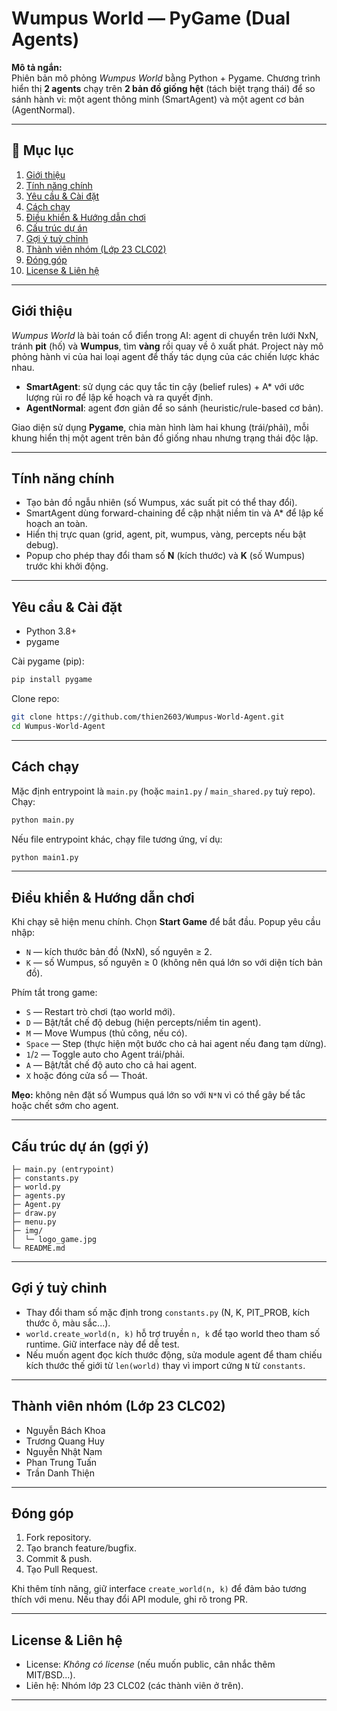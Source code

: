 # Wumpus World — PyGame (Dual Agents)

**Mô tả ngắn:**  
Phiên bản mô phỏng *Wumpus World* bằng Python + Pygame. Chương trình hiển thị **2 agents** chạy trên **2 bản đồ giống hệt** (tách biệt trạng thái) để so sánh hành vi: một agent thông minh (SmartAgent) và một agent cơ bản (AgentNormal).

---

## 📌 Mục lục
1. [Giới thiệu](#giới-thiệu)  
2. [Tính năng chính](#tính-năng-chính)  
3. [Yêu cầu & Cài đặt](#yêu-cầu--cài-đặt)  
4. [Cách chạy](#cách-chạy)  
5. [Điều khiển & Hướng dẫn chơi](#điều-khiển--hướng-dẫn-chơi)  
6. [Cấu trúc dự án](#cấu-trúc-dự-án)  
7. [Gợi ý tuỳ chỉnh](#gợi-ý-tuỳ-chỉnh)  
8. [Thành viên nhóm (Lớp 23 CLC02)](#thành-viên-nhóm-lớp-23-clc02)  
9. [Đóng góp](#đóng-góp)  
10. [License & Liên hệ](#license--liên-hệ)

---

## Giới thiệu
*Wumpus World* là bài toán cổ điển trong AI: agent di chuyển trên lưới NxN, tránh **pit** (hố) và **Wumpus**, tìm **vàng** rồi quay về ô xuất phát. Project này mô phỏng hành vi của hai loại agent để thấy tác dụng của các chiến lược khác nhau.

- **SmartAgent**: sử dụng các quy tắc tin cậy (belief rules) + A* với ước lượng rủi ro để lập kế hoạch và ra quyết định.  
- **AgentNormal**: agent đơn giản để so sánh (heuristic/rule-based cơ bản).

Giao diện sử dụng **Pygame**, chia màn hình làm hai khung (trái/phải), mỗi khung hiển thị một agent trên bản đồ giống nhau nhưng trạng thái độc lập.

---

## Tính năng chính
- Tạo bản đồ ngẫu nhiên (số Wumpus, xác suất pit có thể thay đổi).  
- SmartAgent dùng forward-chaining để cập nhật niềm tin và A* để lập kế hoạch an toàn.  
- Hiển thị trực quan (grid, agent, pit, wumpus, vàng, percepts nếu bật debug).  
- Popup cho phép thay đổi tham số **N** (kích thước) và **K** (số Wumpus) trước khi khởi động.

---

## Yêu cầu & Cài đặt
- Python 3.8+
- pygame

Cài pygame (pip):
```bash
pip install pygame
```

Clone repo:
```bash
git clone https://github.com/thien2603/Wumpus-World-Agent.git
cd Wumpus-World-Agent
```

---

## Cách chạy
Mặc định entrypoint là `main.py` (hoặc `main1.py` / `main_shared.py` tuỳ repo). Chạy:
```bash
python main.py
```

Nếu file entrypoint khác, chạy file tương ứng, ví dụ:
```bash
python main1.py
```

---

## Điều khiển & Hướng dẫn chơi
Khi chạy sẽ hiện menu chính. Chọn **Start Game** để bắt đầu. Popup yêu cầu nhập:
- `N` — kích thước bản đồ (NxN), số nguyên ≥ 2.  
- `K` — số Wumpus, số nguyên ≥ 0 (không nên quá lớn so với diện tích bản đồ).

Phím tắt trong game:
- `S` — Restart trò chơi (tạo world mới).  
- `D` — Bật/tắt chế độ debug (hiện percepts/niềm tin agent).  
- `M` — Move Wumpus (thủ công, nếu có).  
- `Space` — Step (thực hiện một bước cho cả hai agent nếu đang tạm dừng).  
- `1`/`2` — Toggle auto cho Agent trái/phải.  
- `A` — Bật/tắt chế độ auto cho cả hai agent.  
- `X` hoặc đóng cửa sổ — Thoát.

**Mẹo:** không nên đặt số Wumpus quá lớn so với `N*N` vì có thể gây bế tắc hoặc chết sớm cho agent.

---

## Cấu trúc dự án (gợi ý)
```
├─ main.py (entrypoint)
├─ constants.py
├─ world.py
├─ agents.py
├─ Agent.py
├─ draw.py
├─ menu.py
├─ img/
│  └─ logo_game.jpg
└─ README.md
```

---

## Gợi ý tuỳ chỉnh
- Thay đổi tham số mặc định trong `constants.py` (N, K, PIT_PROB, kích thước ô, màu sắc...).  
- `world.create_world(n, k)` hỗ trợ truyền `n, k` để tạo world theo tham số runtime. Giữ interface này để dễ test.  
- Nếu muốn agent đọc kích thước động, sửa module agent để tham chiếu kích thước thế giới từ `len(world)` thay vì import cứng `N` từ `constants`.

---

## Thành viên nhóm (Lớp 23 CLC02)
- Nguyễn Bách Khoa  
- Trương Quang Huy  
- Nguyễn Nhật Nam  
- Phan Trung Tuấn  
- Trần Danh Thiện

---

## Đóng góp
1. Fork repository.  
2. Tạo branch feature/bugfix.  
3. Commit & push.  
4. Tạo Pull Request.

Khi thêm tính năng, giữ interface `create_world(n, k)` để đảm bảo tương thích với menu. Nếu thay đổi API module, ghi rõ trong PR.

---

## License & Liên hệ
- License: *Không có license* (nếu muốn public, cân nhắc thêm MIT/BSD...).  
- Liên hệ: Nhóm lớp 23 CLC02 (các thành viên ở trên).

---
